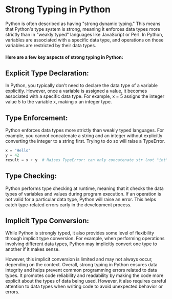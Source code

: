 # Strong Typing in Python
Python is often described as having "strong dynamic typing." This means that Python's type system is strong, meaning it enforces data types more strictly than in "weakly typed" languages like JavaScript or Perl. In Python, variables are associated with a specific data type, and operations on those variables are restricted by their data types.

#### Here are a few key aspects of strong typing in Python:

## Explicit Type Declaration: 
In Python, you typically don't need to declare the data type of a variable explicitly. However, once a variable is assigned a value, it becomes associated with a specific data type. For example, x = 5 assigns the integer value 5 to the variable x, making x an integer type.

## Type Enforcement: 
Python enforces data types more strictly than weakly typed languages. For example, you cannot concatenate a string and an integer without explicitly converting the integer to a string first. Trying to do so will raise a TypeError.

```python
x = "Hello"
y = 42
result = x + y  # Raises TypeError: can only concatenate str (not "int") to str
```

## Type Checking: 
Python performs type checking at runtime, meaning that it checks the data types of variables and values during program execution. If an operation is not valid for a particular data type, Python will raise an error. This helps catch type-related errors early in the development process.

## Implicit Type Conversion: 
While Python is strongly typed, it also provides some level of flexibility through implicit type conversion. For example, when performing operations involving different data types, Python may implicitly convert one type to another if it makes sense. 

However, this implicit conversion is limited and may not always occur, depending on the context.
Overall, strong typing in Python ensures data integrity and helps prevent common programming errors related to data types. It promotes code reliability and readability by making the code more explicit about the types of data being used. However, it also requires careful attention to data types when writing code to avoid unexpected behavior or errors.






